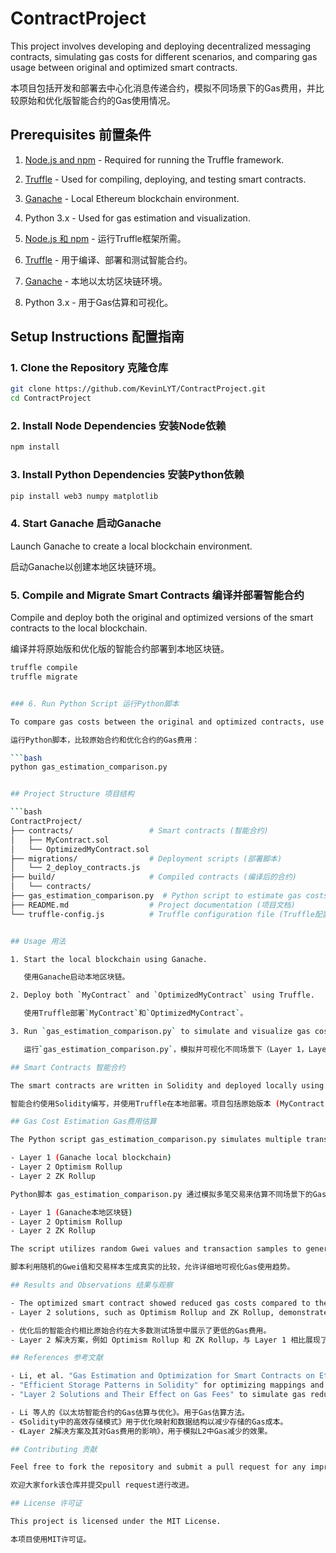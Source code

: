 
# ContractProject

This project involves developing and deploying decentralized messaging contracts, simulating gas costs for different scenarios, and comparing gas usage between original and optimized smart contracts.

本项目包括开发和部署去中心化消息传递合约，模拟不同场景下的Gas费用，并比较原始和优化版智能合约的Gas使用情况。

## Prerequisites 前置条件

1. [Node.js and npm](https://nodejs.org/en/download/) - Required for running the Truffle framework.
2. [Truffle](https://www.trufflesuite.com/docs/truffle/getting-started/installation) - Used for compiling, deploying, and testing smart contracts.
3. [Ganache](https://trufflesuite.com/ganache/) - Local Ethereum blockchain environment.
4. Python 3.x - Used for gas estimation and visualization.

1. [Node.js 和 npm](https://nodejs.org/en/download/) - 运行Truffle框架所需。
2. [Truffle](https://www.trufflesuite.com/docs/truffle/getting-started/installation) - 用于编译、部署和测试智能合约。
3. [Ganache](https://trufflesuite.com/ganache/) - 本地以太坊区块链环境。
4. Python 3.x - 用于Gas估算和可视化。

## Setup Instructions 配置指南

### 1. Clone the Repository 克隆仓库

```bash
git clone https://github.com/KevinLYT/ContractProject.git
cd ContractProject
```


### 2. Install Node Dependencies 安装Node依赖

```bash
npm install
```


### 3. Install Python Dependencies 安装Python依赖

```bash
pip install web3 numpy matplotlib
```


### 4. Start Ganache 启动Ganache

Launch Ganache to create a local blockchain environment.

启动Ganache以创建本地区块链环境。

### 5. Compile and Migrate Smart Contracts 编译并部署智能合约

Compile and deploy both the original and optimized versions of the smart contracts to the local blockchain.

编译并将原始版和优化版的智能合约部署到本地区块链。

```bash
truffle compile
truffle migrate


### 6. Run Python Script 运行Python脚本

To compare gas costs between the original and optimized contracts, use the Python script provided:

运行Python脚本，比较原始合约和优化合约的Gas费用：

```bash
python gas_estimation_comparison.py


## Project Structure 项目结构

```bash
ContractProject/
├── contracts/                 # Smart contracts (智能合约)
│   ├── MyContract.sol
│   └── OptimizedMyContract.sol
├── migrations/                # Deployment scripts (部署脚本)
│   └── 2_deploy_contracts.js
├── build/                     # Compiled contracts (编译后的合约)
│   └── contracts/
├── gas_estimation_comparison.py  # Python script to estimate gas costs (Python脚本用于估算Gas费用)
├── README.md                  # Project documentation (项目文档)
└── truffle-config.js          # Truffle configuration file (Truffle配置文件)


## Usage 用法

1. Start the local blockchain using Ganache.

   使用Ganache启动本地区块链。

2. Deploy both `MyContract` and `OptimizedMyContract` using Truffle.

   使用Truffle部署`MyContract`和`OptimizedMyContract`。

3. Run `gas_estimation_comparison.py` to simulate and visualize gas costs across different scenarios (Layer 1, Layer 2).

   运行`gas_estimation_comparison.py`，模拟并可视化不同场景下（Layer 1，Layer 2）的Gas费用。

## Smart Contracts 智能合约

The smart contracts are written in Solidity and deployed locally using Truffle. The project includes both an original version (MyContract.sol) and an optimized version (OptimizedMyContract.sol) that incorporates gas-reducing modifications inspired by literature research.

智能合约使用Solidity编写，并使用Truffle在本地部署。项目包括原始版本 (MyContract.sol) 和优化版本 (OptimizedMyContract.sol)，后者结合了文献研究中的Gas减少改进措施。

## Gas Cost Estimation Gas费用估算

The Python script gas_estimation_comparison.py simulates multiple transactions to estimate the gas costs across different scenarios, including:

- Layer 1 (Ganache local blockchain)
- Layer 2 Optimism Rollup
- Layer 2 ZK Rollup

Python脚本 gas_estimation_comparison.py 通过模拟多笔交易来估算不同场景下的Gas费用，包括：

- Layer 1 (Ganache本地区块链)
- Layer 2 Optimism Rollup
- Layer 2 ZK Rollup

The script utilizes random Gwei values and transaction samples to generate a realistic comparison, allowing for detailed visualization of gas usage trends.

脚本利用随机的Gwei值和交易样本生成真实的比较，允许详细地可视化Gas使用趋势。

## Results and Observations 结果与观察

- The optimized smart contract showed reduced gas costs compared to the original contract in most test scenarios.
- Layer 2 solutions, such as Optimism Rollup and ZK Rollup, demonstrated significant cost savings compared to Layer 1, supporting the feasibility of using these solutions to reduce costs in a production environment.

- 优化后的智能合约相比原始合约在大多数测试场景中展示了更低的Gas费用。
- Layer 2 解决方案，例如 Optimism Rollup 和 ZK Rollup，与 Layer 1 相比展现了显著的成本节约，支持在生产环境中使用这些解决方案以降低成本的可行性。

## References 参考文献

- Li, et al. "Gas Estimation and Optimization for Smart Contracts on Ethereum." Utilized in gas estimation methodology.
- "Efficient Storage Patterns in Solidity" for optimizing mappings and data structures to reduce storage gas costs.
- "Layer 2 Solutions and Their Effect on Gas Fees" to simulate gas reduction impacts in L2.

- Li 等人的《以太坊智能合约的Gas估算与优化》。用于Gas估算方法。
- 《Solidity中的高效存储模式》用于优化映射和数据结构以减少存储的Gas成本。
- 《Layer 2解决方案及其对Gas费用的影响》，用于模拟L2中Gas减少的效果。

## Contributing 贡献

Feel free to fork the repository and submit a pull request for any improvements. Contributions are welcome.

欢迎大家fork该仓库并提交pull request进行改进。

## License 许可证

This project is licensed under the MIT License.

本项目使用MIT许可证。
